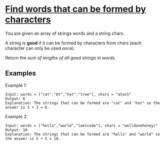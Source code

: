 # [Find words that can be formed by characters](https://leetcode.com/problems/find-words-that-can-be-formed-by-characters/)

You are given an array of strings words and a string chars.

A string is **good** if it can be formed by characters from chars (each character can only be used once).

Return the _sum of lengths of all good strings in words._

## Examples

Example 1:

```
Input: words = ["cat","bt","hat","tree"], chars = "atach"
Output: 6
Explanation: The strings that can be formed are "cat" and "hat" so the answer is 3 + 3 = 6.
```

Example 2:

```
Input: words = ["hello","world","leetcode"], chars = "welldonehoneyr"
Output: 10
Explanation: The strings that can be formed are "hello" and "world" so the answer is 5 + 5 = 10.
```
